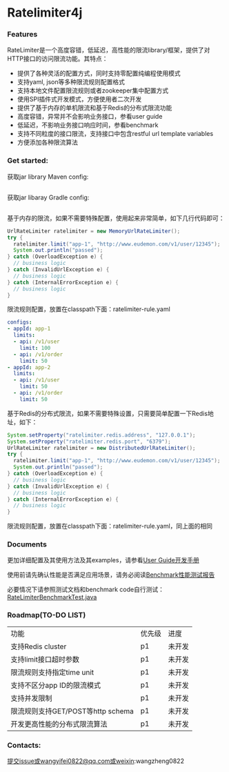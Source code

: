 # Ratelimiter4j 
### Features
RateLimiter是一个高度容错，低延迟，高性能的限流library/框架，提供了对HTTP接口的访问限流功能。其特点：
* 提供了各种灵活的配置方式，同时支持零配置纯编程使用模式
* 支持yaml, json等多种限流规则配置格式
* 支持本地文件配置限流规则或者zookeeper集中配置方式
* 使用SPI插件式开发模式，方便使用者二次开发
* 提供了基于内存的单机限流和基于Redis的分布式限流功能
* 高度容错，异常并不会影响业务接口，参看user guide
* 低延迟，不影响业务接口响应时间，参看benchmark
* 支持不同粒度的接口限流，支持接口中包含restful url template variables
* 方便添加各种限流算法

### Get started:
获取jar library Maven config:
```
```

获取jar libaray Gradle config:
```
```

基于内存的限流，如果不需要特殊配置，使用起来非常简单，如下几行代码即可：
```java
UrlRateLimiter ratelimiter = new MemoryUrlRateLimiter();
try {
  ratelimiter.limit("app-1", "http://www.eudemon.com/v1/user/12345");
  System.out.println("passed");
} catch (OverloadException e) {
  // business logic
} catch (InvalidUrlException e) {
  // business logic
} catch (InternalErrorException e) {
  // business logic
}
```
限流规则配置，放置在classpath下面：ratelimiter-rule.yaml
```yaml
configs:
- appId: app-1
  limits:
  - api: /v1/user
    limit: 100
  - api: /v1/order
    limit: 50
- appId: app-2
  limits:
  - api: /v1/user
    limit: 50
  - api: /v1/order
    limit: 50
```

基于Redis的分布式限流，如果不需要特殊设置，只需要简单配置一下Redis地址，如下：
```java
System.setProperty("ratelimiter.redis.address", "127.0.0.1");
System.setProperty("ratelimiter.redis.port", "6379");
UrlRateLimiter ratelimiter = new DistributedUrlRateLimiter();
try {
  ratelimiter.limit("app-1", "http://www.eudemon.com/v1/user/12345");
  System.out.println("passed");
} catch (OverloadException e) {
  // business logic
} catch (InvalidUrlException e) {
  // business logic
} catch (InternalErrorException e) {
  // business logic
}
```
限流规则配置，放置在classpath下面：ratelimiter-rule.yaml，同上面的相同

### Documents
更加详细配置及其使用方法及其examples，请参看[User Guide开发手册](https://github.com/wangzheng0822/ratelimiter/wiki/1.-User-Guide%E5%BC%80%E5%8F%91%E6%89%8B%E5%86%8C "User Guide开发手册")
 
使用前请先确认性能是否满足应用场景，请务必阅读[Benchmark性能测试报告](https://github.com/wangzheng0822/ratelimiter/wiki/2.-Benchmark%E6%80%A7%E8%83%BD%E6%B5%8B%E8%AF%95%E6%8A%A5%E5%91%8A)

必要情况下请参照测试文档和benchmark code自行测试：[RateLimiterBenchmarkTest.java](https://github.com/wangzheng0822/ratelimiter/blob/master/src/test/java/com/eudemon/ratelimiter/benchmark/RateLimiterBenchmarkTest.java)


### Roadmap(TO-DO LIST)
<table>
  <tr>
    <td>功能</td>
    <td>优先级</td>
    <td>进度</td>
  </tr>
  <tr>
    <td>支持Redis cluster</td>
    <td>p1</td>
    <td>未开发</td>
  </tr>
  <tr>
    <td>支持limit接口超时参数</td>
    <td>p1</td>
    <td>未开发</td>
  </tr>
  <tr>
    <td>限流规则支持指定time unit</td>
    <td>p1</td>
    <td>未开发</td>
  </tr>
  <tr>
    <td>支持不区分app ID的限流模式</td>
    <td>p1</td>
    <td>未开发</td>
  </tr>
  <tr>
    <td>支持并发限制</td>
    <td>p1</td>
    <td>未开发</td>
  </tr>
  <tr>
    <td>限流规则支持GET/POST等http schema</td>
    <td>p1</td>
    <td>未开发</td>
  </tr>
  <tr>
    <td>开发更高性能的分布式限流算法</td>
    <td>p1</td>
    <td>未开发</td>
  </tr>
</table>

### Contacts:
提交issue或wangyifei0822@qq.com或weixin:wangzheng0822
